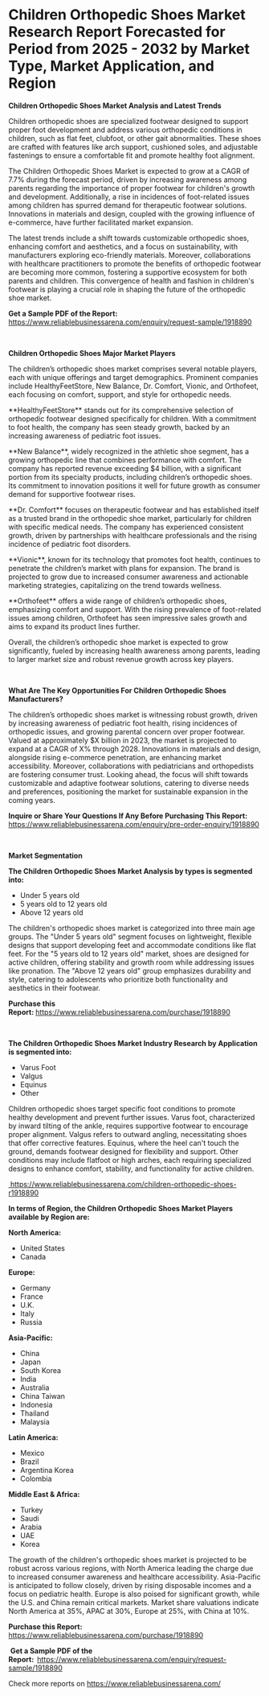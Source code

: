 <p><h1>Children Orthopedic Shoes Market Research Report Forecasted for Period from 2025 -  2032 by Market Type, Market Application, and Region</h1></p><p><strong>Children Orthopedic Shoes Market Analysis and Latest Trends</strong></p>
<p><p>Children orthopedic shoes are specialized footwear designed to support proper foot development and address various orthopedic conditions in children, such as flat feet, clubfoot, or other gait abnormalities. These shoes are crafted with features like arch support, cushioned soles, and adjustable fastenings to ensure a comfortable fit and promote healthy foot alignment.</p><p>The Children Orthopedic Shoes Market is expected to grow at a CAGR of 7.7% during the forecast period, driven by increasing awareness among parents regarding the importance of proper footwear for children's growth and development. Additionally, a rise in incidences of foot-related issues among children has spurred demand for therapeutic footwear solutions. Innovations in materials and design, coupled with the growing influence of e-commerce, have further facilitated market expansion.</p><p>The latest trends include a shift towards customizable orthopedic shoes, enhancing comfort and aesthetics, and a focus on sustainability, with manufacturers exploring eco-friendly materials. Moreover, collaborations with healthcare practitioners to promote the benefits of orthopedic footwear are becoming more common, fostering a supportive ecosystem for both parents and children. This convergence of health and fashion in children's footwear is playing a crucial role in shaping the future of the orthopedic shoe market.</p></p>
<p><strong>Get a Sample PDF of the Report:&nbsp;</strong> <a href="https://www.reliablebusinessarena.com/enquiry/request-sample/1918890?utm_campaign=1143&utm_medium=2&utm_source=Github&utm_content=ia&utm_term=14012025&utm_id=children-orthopedic-shoes">https://www.reliablebusinessarena.com/enquiry/request-sample/1918890</a></p>
<p>&nbsp;</p>
<p><strong>Children Orthopedic Shoes Major Market Players</strong></p>
<p><p>The children’s orthopedic shoes market comprises several notable players, each with unique offerings and target demographics. Prominent companies include HealthyFeetStore, New Balance, Dr. Comfort, Vionic, and Orthofeet, each focusing on comfort, support, and style for orthopedic needs.</p><p>**HealthyFeetStore** stands out for its comprehensive selection of orthopedic footwear designed specifically for children. With a commitment to foot health, the company has seen steady growth, backed by an increasing awareness of pediatric foot issues.</p><p>**New Balance**, widely recognized in the athletic shoe segment, has a growing orthopedic line that combines performance with comfort. The company has reported revenue exceeding $4 billion, with a significant portion from its specialty products, including children’s orthopedic shoes. Its commitment to innovation positions it well for future growth as consumer demand for supportive footwear rises.</p><p>**Dr. Comfort** focuses on therapeutic footwear and has established itself as a trusted brand in the orthopedic shoe market, particularly for children with specific medical needs. The company has experienced consistent growth, driven by partnerships with healthcare professionals and the rising incidence of pediatric foot disorders.</p><p>**Vionic**, known for its technology that promotes foot health, continues to penetrate the children’s market with plans for expansion. The brand is projected to grow due to increased consumer awareness and actionable marketing strategies, capitalizing on the trend towards wellness.</p><p>**Orthofeet** offers a wide range of children’s orthopedic shoes, emphasizing comfort and support. With the rising prevalence of foot-related issues among children, Orthofeet has seen impressive sales growth and aims to expand its product lines further.</p><p>Overall, the children’s orthopedic shoe market is expected to grow significantly, fueled by increasing health awareness among parents, leading to larger market size and robust revenue growth across key players.</p></p>
<p>&nbsp;</p>
<p><strong>What Are The Key Opportunities For Children Orthopedic Shoes Manufacturers?</strong></p>
<p><p>The children’s orthopedic shoes market is witnessing robust growth, driven by increasing awareness of pediatric foot health, rising incidences of orthopedic issues, and growing parental concern over proper footwear. Valued at approximately $X billion in 2023, the market is projected to expand at a CAGR of X% through 2028. Innovations in materials and design, alongside rising e-commerce penetration, are enhancing market accessibility. Moreover, collaborations with pediatricians and orthopedists are fostering consumer trust. Looking ahead, the focus will shift towards customizable and adaptive footwear solutions, catering to diverse needs and preferences, positioning the market for sustainable expansion in the coming years.</p></p>
<p><strong>Inquire or Share Your Questions If Any Before Purchasing This Report:</strong> <a href="https://www.reliablebusinessarena.com/enquiry/pre-order-enquiry/1918890?utm_campaign=1143&utm_medium=2&utm_source=Github&utm_content=ia&utm_term=14012025&utm_id=children-orthopedic-shoes">https://www.reliablebusinessarena.com/enquiry/pre-order-enquiry/1918890</a></p>
<p>&nbsp;</p>
<p><strong>Market Segmentation</strong></p>
<p><strong>The Children Orthopedic Shoes Market Analysis by types is segmented into:</strong></p>
<p><ul><li>Under 5 years old</li><li>5 years old to 12 years old</li><li>Above 12 years old</li></ul></p>
<p><p>The children's orthopedic shoes market is categorized into three main age groups. The "Under 5 years old" segment focuses on lightweight, flexible designs that support developing feet and accommodate conditions like flat feet. For the "5 years old to 12 years old" market, shoes are designed for active children, offering stability and growth room while addressing issues like pronation. The "Above 12 years old" group emphasizes durability and style, catering to adolescents who prioritize both functionality and aesthetics in their footwear.</p></p>
<p><strong>Purchase this Report:&nbsp;</strong><a href="https://www.reliablebusinessarena.com/purchase/1918890?utm_campaign=1143&utm_medium=2&utm_source=Github&utm_content=ia&utm_term=14012025&utm_id=children-orthopedic-shoes">https://www.reliablebusinessarena.com/purchase/1918890</a></p>
<p>&nbsp;</p>
<p><strong>The Children Orthopedic Shoes Market Industry Research by Application is segmented into:</strong></p>
<p><ul><li>Varus Foot</li><li>Valgus</li><li>Equinus</li><li>Other</li></ul></p>
<p><p>Children orthopedic shoes target specific foot conditions to promote healthy development and prevent further issues. Varus foot, characterized by inward tilting of the ankle, requires supportive footwear to encourage proper alignment. Valgus refers to outward angling, necessitating shoes that offer corrective features. Equinus, where the heel can't touch the ground, demands footwear designed for flexibility and support. Other conditions may include flatfoot or high arches, each requiring specialized designs to enhance comfort, stability, and functionality for active children.</p></p>
<p><a href="https://www.reliablebusinessarena.com/children-orthopedic-shoes-r1918890?utm_campaign=1143&utm_medium=2&utm_source=Github&utm_content=ia&utm_term=14012025&utm_id=children-orthopedic-shoes">&nbsp;https://www.reliablebusinessarena.com/children-orthopedic-shoes-r1918890</a></p>
<p><strong>In terms of Region, the Children Orthopedic Shoes Market Players available by Region are:</strong></p>
<p>
    <p> <strong> North America: </strong>
        <ul>
            <li>United States</li>
            <li>Canada</li>
        </ul>
        </p> 
    <p> <strong> Europe: </strong>
        <ul>
            <li>Germany</li>
            <li>France</li>
            <li>U.K.</li>
            <li>Italy</li>
            <li>Russia</li>
        </ul>
        </p> 
    <p> <strong> Asia-Pacific: </strong>
        <ul>
            <li>China</li>
            <li>Japan</li>
            <li>South Korea</li>
            <li>India</li>
            <li>Australia</li>
            <li>China Taiwan</li>
            <li>Indonesia</li>
            <li>Thailand</li>
            <li>Malaysia</li>
        </ul>
        </p> 
    <p> <strong> Latin America: </strong>
        <ul>
            <li>Mexico</li>
            <li>Brazil</li>
            <li>Argentina Korea</li>
            <li>Colombia</li>
        </ul>
        </p> 
    <p> <strong> Middle East & Africa: </strong>
        <ul>
            <li>Turkey</li>
            <li>Saudi</li>
            <li>Arabia</li>
            <li>UAE</li>
            <li>Korea</li>
        </ul>
    </p>
    </p>
<p><p>The growth of the children's orthopedic shoes market is projected to be robust across various regions, with North America leading the charge due to increased consumer awareness and healthcare accessibility. Asia-Pacific is anticipated to follow closely, driven by rising disposable incomes and a focus on pediatric health. Europe is also poised for significant growth, while the U.S. and China remain critical markets. Market share valuations indicate North America at 35%, APAC at 30%, Europe at 25%, with China at 10%.</p></p>
<p><strong>Purchase this Report: </strong><a href="https://www.reliablebusinessarena.com/purchase/1918890?utm_campaign=1143&utm_medium=2&utm_source=Github&utm_content=ia&utm_term=14012025&utm_id=children-orthopedic-shoes">https://www.reliablebusinessarena.com/purchase/1918890</a></p>
<p>&nbsp;<strong>Get a Sample PDF of the Report:&nbsp;&nbsp;</strong><a href="https://www.reliablebusinessarena.com/enquiry/request-sample/1918890?utm_campaign=1143&utm_medium=2&utm_source=Github&utm_content=ia&utm_term=14012025&utm_id=children-orthopedic-shoes">https://www.reliablebusinessarena.com/enquiry/request-sample/1918890</a></p>
<p><strong></strong></p>
<p>Check more reports on <a href="https://www.reliablebusinessarena.com/?utm_campaign=1143&utm_medium=2&utm_source=Github&utm_content=ia&utm_term=14012025&utm_id=children-orthopedic-shoes">https://www.reliablebusinessarena.com/</a></p>